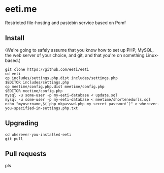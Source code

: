 # eeti.me

Restricted file-hosting and pastebin service based on Pomf

## Install

(We're going to safely assume that you know how to set up PHP, MySQL, the web server of your choice, and git,
and that you're on something Linux-based.)

```
git clone https://github.com/eeti/eeti
cd eeti
cp includes/settings.php.dist includes/settings.php
$EDITOR includes/settings.php
cp meetime/config.php.dist meetime/config.php
$EDITOR meetime/config.php
mysql -u some-user -p my-eeti-database < update.sql
mysql -u some-user -p my-eeti-database < meetime/shortenedurls.sql
echo "myusername,$(`php mkpasswd.php my secret password`)" > wherever-you-specified-in-settings.php.txt
```

## Upgrading

```
cd wherever-you-installed-eeti
git pull
```

## Pull requests

pls
